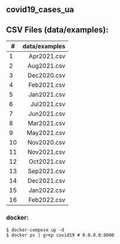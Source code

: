 ## covid19_cases_ua

## CSV Files (data/examples):
| #  | data/examples|
|----|-------------:|
| 1  | Apr2021.csv  |
| 2  | Aug2021.csv  |
| 3  | Dec2020.csv  |
| 4  | Feb2021.csv  |
| 5  | Jan2021.csv  |
| 6  | Jul2021.csv  |
| 7  | Jun2021.csv  |
| 8  | Mar2021.csv  |
| 9  | May2021.csv  |
| 10 | Nov2020.csv  |
| 11 | Nov2021.csv  |
| 12 | Oct2021.csv  |
| 13 | Sep2021.csv  |
| 14 | Dec2021.csv  |
| 15 | Jan2022.csv  |
| 16 | Feb2022.csv  |

### docker:
```
$ docker-compose up -d
$ docker ps | grep covid19 # 0.0.0.0:8000
```
